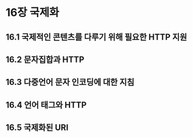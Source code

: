 # 16장 국제화

## 16.1 국제적인 콘텐츠를 다루기 위해 필요한 HTTP 지원

## 16.2 문자집합과 HTTP

## 16.3 다중언어 문자 인코딩에 대한 지침

## 16.4 언어 태그와 HTTP

## 16.5 국제화된 URI

